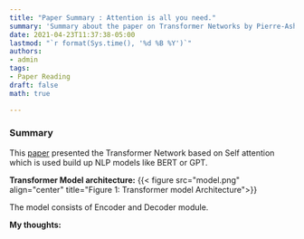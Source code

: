 ```yaml
---
title: "Paper Summary : Attention is all you need."
summary: 'Summary about the paper on Transformer Networks by Pierre-Ashish Vaswani et. al. from Google'
date: 2021-04-23T11:37:38-05:00
lastmod: "`r format(Sys.time(), '%d %B %Y')`"
authors:
- admin
tags:
- Paper Reading
draft: false
math: true

---
```


### Summary
This [paper](https://arxiv.org/pdf/1706.03762.pdf) presented the Transformer Network based on Self attention which is used build up NLP models like BERT or GPT.


**Transformer Model architecture:**
{{< figure src="model.png" align="center"  title="Figure 1: Transformer model Architecture">}}

The model consists of Encoder and Decoder module.



**My thoughts:**
